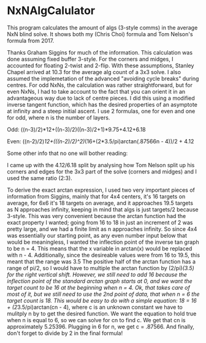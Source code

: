 # NxNAlgCalulator
This program calculates the amount of algs (3-style comms) in the average NxN blind solve. It shows both my (Chris Choi) formula and Tom Nelson's formula from 2017. 

Thanks Graham Siggins for much of the information. This calculation was done assuming fixed buffer 3-style. For the corners and midges, I accounted for floating 2-twist and 2-flip. With these assumptions, Stanley Chapel arrived at 10.3 for the average alg count of a 3x3 solve. I also assumed the implemetation of the advanced "avoiding cycle breaks" during centres. For odd NxNs, the calculation was rather straightforward, but for even NxNs, I had to take account to the fact that you can orient it in an advantageous way due to lack of centre pieces. I did this using a modified inverse tangent function, which has the desired properties of an asymptote at infinity and a steep initial ascent.
I use 2 formulas, one for even and one for odd, where n is the number of layers.  

Odd: ((n-3)/2)*12+((n-3)/2)((n-3)/2+1)*9.75+4.12+6.18

Even: ((n-2)/2)*12+(((n-2)/2)^2)*(16+(2*3.5/pi)arctan(.87566n - 4))/2 + 4.12

Some other info that no one will bother reading: 

I came up with the 4.12/6.18 split by analysing how Tom Nelson split up his corners and edges for the 3x3 part of the solve (corners and midges) and I used the same ratio (2:3). 

To derive the exact arctan expression, I used two very important pieces of information from Siggins, mainly that for 4x4 centers, it's 16 targets on average, for 6x6 it's 18 targets on average, and it approaches 19.5 targets as N approaches infinity, keeping in mind that algs is just targets/2 because 3-style. This was very convenient because the arctan function had the exact property I wanted; going from 16 to 18 in just an increment of 2 was pretty large, and we had a finite limit as n approaches infinity. So since 4x4 was essentially our starting point, as any even number input below that would be meaningless, I wanted the inflection point of the inverse tan graph to be n = 4. This means that the x variable in arctan(x) would be replaced with n - 4. Additionally, since the desireable values were from 16 to 19.5, this meant that the range was 3.5 The positive half of the arctan function has a range of pi/2, so I would have to multiple the arctan function by (2/pi)*(3.5) for the right vertical shift. However, we still need to add 16 because the inflection point of the standard arctan graph starts at 0, and we want the target count to be 16 at the beginning when n = 4. Ok, that takes care of most of it, but we still need to use the 2nd point of data, that when n = 6 the target count is 18. This would be easy to do with a simple equation: 18 = 16 + (2*3.5/pi)arctan(cn - 4), where c is an unknown constant we have to mulitply n by to get the desired function. We want the equation to hold true when n is equal to 6, so we can solve for cn to find c. We get that cn is approximately 5.25396. Plugging in 6 for n, we get c = .87566. And finally, don't forget to divide by 2 in the final formula! 
